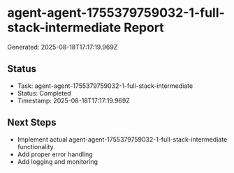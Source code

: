 # agent-agent-1755379759032-1-full-stack-intermediate Report

Generated: 2025-08-18T17:17:19.969Z

## Status
- Task: agent-agent-1755379759032-1-full-stack-intermediate
- Status: Completed
- Timestamp: 2025-08-18T17:17:19.969Z

## Next Steps
- Implement actual agent-agent-1755379759032-1-full-stack-intermediate functionality
- Add proper error handling
- Add logging and monitoring
